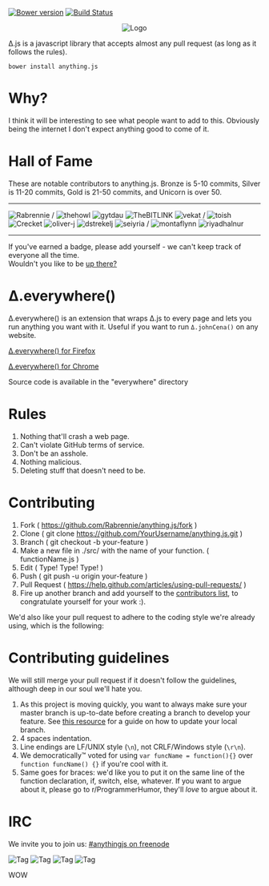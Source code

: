 [![Bower version](https://badge.fury.io/bo/anything.js.svg)](https://badge.fury.io/bo/anything.js) [![Build Status](https://travis-ci.org/Rabrennie/anything.js.svg?branch=master)](https://travis-ci.org/Rabrennie/anything.js)
<p align="center"><img src="http://i.imgur.com/aLPpSED.png" alt="Logo"></p>

Δ.js is a javascript library that accepts almost any pull request (as long as it follows the rules).

    bower install anything.js


# Why?
I think it will be interesting to see what people want to add to this. Obviously being the internet I don't expect anything good to come of it.

# Hall of Fame

These are notable contributors to anything.js. Bronze is 5-10 commits, Silver is 11-20 commits, Gold is 21-50 commits, and Unicorn is over 50.

--------
![Rabrennie](https://img.shields.io/badge/@Rabrennie-UNICORN-ffbdc8.svg)
/
![thehowl](https://img.shields.io/badge/@thehowl-gold-FF91A4.svg)
![gytdau](https://img.shields.io/badge/@gytdau-gold-FF91A4.svg)
![TheBITLINK](https://img.shields.io/badge/@TheBITLINK-gold-FF91A4.svg)
![vekat](https://img.shields.io/badge/@vekat-gold-FF91A4.svg)
/
![toish](https://img.shields.io/badge/@toish-silver-CC7483.svg)
![Crecket](https://img.shields.io/badge/@Crecket-silver-CC7483.svg)
![oliver-j](https://img.shields.io/badge/@oliverj-silver-CC7483.svg)
![dstrekelj](https://img.shields.io/badge/@dstrekelj-silver-CC7483.svg)
![seiyria](https://img.shields.io/badge/@seiyria-silver-CC7483.svg)
/
![montaflynn](https://img.shields.io/badge/@montaflynn-bronze-995762.svg)
![riyadhalnur](https://img.shields.io/badge/@riyadhalnur-bronze-995762.svg)

--------
If you've earned a badge, please add yourself - we can't keep track of everyone all the time.  
Wouldn't you like to be [up there?](https://github.com/Rabrennie/anything.js/new/master/src)

# Δ.everywhere()
Δ.everywhere() is an extension that wraps Δ.js to every page and lets you run anything you want with it.
Useful if you want to run `Δ.johnCena()` on any website.

[Δ.everywhere() for Firefox](https://addons.mozilla.org/en-US/firefox/addon/anything-everywhere/)

[Δ.everywhere() for Chrome](https://chrome.google.com/webstore/detail/δeverywhere/chhoibcjamonhegamgoikcefddnkckfp)

Source code is available in the "everywhere" directory

# Rules
1. Nothing that'll crash a web page.
1. Can't violate GitHub terms of service.
1. Don't be an asshole.
  1. Nothing malicious.  
  1. Deleting stuff that doesn't need to be.


# Contributing
1. Fork ( https://github.com/Rabrennie/anything.js/fork )
1. Clone ( git clone https://github.com/YourUsername/anything.js.git )
1. Branch ( git checkout -b your-feature )
2. Make a new file in ./src/ with the name of your function. ( functionName.js )
1. Edit ( Type! Type! Type! )
1. Push ( git push -u origin your-feature )
1. Pull Request ( https://help.github.com/articles/using-pull-requests/ )
1. Fire up another branch and add yourself to the [contributors list](CONTRIBUTORS.md), to congratulate yourself for your work :).

We'd also like your pull request to adhere to the coding style we're already using, which is the following:

# Contributing guidelines

We will still merge your pull request if it doesn't follow the guidelines, although deep in our soul we'll hate you.

1. As this project is moving quickly, you want to always make sure your master branch is up-to-date before creating a branch to develop your feature. See [this resource](https://help.github.com/articles/syncing-a-fork/) for a guide on how to update your local branch.
1. 4 spaces indentation.
1. Line endings are LF/UNIX style (`\n`), not CRLF/Windows style (`\r\n`).
1. We democratically™ voted for using `var funcName = function(){}` over `function funcName() {}` if you're cool with it.
1. Same goes for braces: we'd like you to put it on the same line of the function declaration, if, switch, else, whatever. If you want to argue about it, please go to r/ProgrammerHumor, they'll _love_ to argue about it.

# IRC
We invite you to join us: [#anythingjs on freenode](http://webchat.freenode.net/?channels=anythingjs)

![Tag](http://i.imgur.com/etWLNKJ.gif) ![Tag](http://i.imgur.com/c4J95hH.gif) ![Tag](http://i.imgur.com/Sl7UbNI.gif) ![Tag](http://i.imgur.com/xaoeuKp.gif)

WOW
